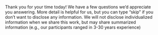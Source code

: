 
Thank you for your time today! We have a few questions we’d appreciate you answering. More detail is helpful for us, but you can type “skip” if you don’t want to disclose any information. We will not disclose individualized information when we share this work, but may share summarized information (e.g., our participants ranged in 3-30 years experience)





